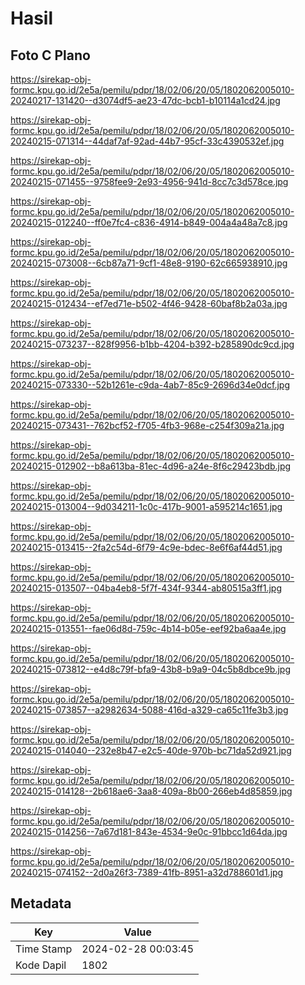 # Hasil

## Foto C Plano

https://sirekap-obj-formc.kpu.go.id/2e5a/pemilu/pdpr/18/02/06/20/05/1802062005010-20240217-131420--d3074df5-ae23-47dc-bcb1-b10114a1cd24.jpg

https://sirekap-obj-formc.kpu.go.id/2e5a/pemilu/pdpr/18/02/06/20/05/1802062005010-20240215-071314--44daf7af-92ad-44b7-95cf-33c4390532ef.jpg

https://sirekap-obj-formc.kpu.go.id/2e5a/pemilu/pdpr/18/02/06/20/05/1802062005010-20240215-071455--9758fee9-2e93-4956-941d-8cc7c3d578ce.jpg

https://sirekap-obj-formc.kpu.go.id/2e5a/pemilu/pdpr/18/02/06/20/05/1802062005010-20240215-012240--ff0e7fc4-c836-4914-b849-004a4a48a7c8.jpg

https://sirekap-obj-formc.kpu.go.id/2e5a/pemilu/pdpr/18/02/06/20/05/1802062005010-20240215-073008--6cb87a71-9cf1-48e8-9190-62c665938910.jpg

https://sirekap-obj-formc.kpu.go.id/2e5a/pemilu/pdpr/18/02/06/20/05/1802062005010-20240215-012434--ef7ed71e-b502-4f46-9428-60baf8b2a03a.jpg

https://sirekap-obj-formc.kpu.go.id/2e5a/pemilu/pdpr/18/02/06/20/05/1802062005010-20240215-073237--828f9956-b1bb-4204-b392-b285890dc9cd.jpg

https://sirekap-obj-formc.kpu.go.id/2e5a/pemilu/pdpr/18/02/06/20/05/1802062005010-20240215-073330--52b1261e-c9da-4ab7-85c9-2696d34e0dcf.jpg

https://sirekap-obj-formc.kpu.go.id/2e5a/pemilu/pdpr/18/02/06/20/05/1802062005010-20240215-073431--762bcf52-f705-4fb3-968e-c254f309a21a.jpg

https://sirekap-obj-formc.kpu.go.id/2e5a/pemilu/pdpr/18/02/06/20/05/1802062005010-20240215-012902--b8a613ba-81ec-4d96-a24e-8f6c29423bdb.jpg

https://sirekap-obj-formc.kpu.go.id/2e5a/pemilu/pdpr/18/02/06/20/05/1802062005010-20240215-013004--9d034211-1c0c-417b-9001-a595214c1651.jpg

https://sirekap-obj-formc.kpu.go.id/2e5a/pemilu/pdpr/18/02/06/20/05/1802062005010-20240215-013415--2fa2c54d-6f79-4c9e-bdec-8e6f6af44d51.jpg

https://sirekap-obj-formc.kpu.go.id/2e5a/pemilu/pdpr/18/02/06/20/05/1802062005010-20240215-013507--04ba4eb8-5f7f-434f-9344-ab80515a3ff1.jpg

https://sirekap-obj-formc.kpu.go.id/2e5a/pemilu/pdpr/18/02/06/20/05/1802062005010-20240215-013551--fae06d8d-759c-4b14-b05e-eef92ba6aa4e.jpg

https://sirekap-obj-formc.kpu.go.id/2e5a/pemilu/pdpr/18/02/06/20/05/1802062005010-20240215-073812--e4d8c79f-bfa9-43b8-b9a9-04c5b8dbce9b.jpg

https://sirekap-obj-formc.kpu.go.id/2e5a/pemilu/pdpr/18/02/06/20/05/1802062005010-20240215-073857--a2982634-5088-416d-a329-ca65c11fe3b3.jpg

https://sirekap-obj-formc.kpu.go.id/2e5a/pemilu/pdpr/18/02/06/20/05/1802062005010-20240215-014040--232e8b47-e2c5-40de-970b-bc71da52d921.jpg

https://sirekap-obj-formc.kpu.go.id/2e5a/pemilu/pdpr/18/02/06/20/05/1802062005010-20240215-014128--2b618ae6-3aa8-409a-8b00-266eb4d85859.jpg

https://sirekap-obj-formc.kpu.go.id/2e5a/pemilu/pdpr/18/02/06/20/05/1802062005010-20240215-014256--7a67d181-843e-4534-9e0c-91bbcc1d64da.jpg

https://sirekap-obj-formc.kpu.go.id/2e5a/pemilu/pdpr/18/02/06/20/05/1802062005010-20240215-074152--2d0a26f3-7389-41fb-8951-a32d788601d1.jpg


## Metadata

| Key        | Value               |
| ---------- | ------------------- |
| Time Stamp | 2024-02-28 00:03:45 |
| Kode Dapil | 1802                |



